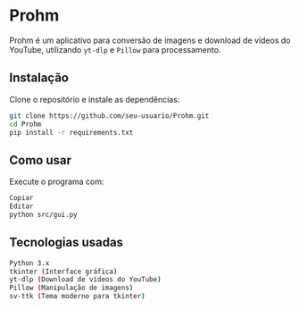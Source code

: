 # Prohm

Prohm é um aplicativo para conversão de imagens e download de vídeos do YouTube, utilizando `yt-dlp` e `Pillow` para processamento.

## Instalação

Clone o repositório e instale as dependências:

```sh
git clone https://github.com/seu-usuario/Prohm.git
cd Prohm
pip install -r requirements.txt
```

## Como usar
Execute o programa com:

```sh
Copiar
Editar
python src/gui.py
```

## Tecnologias usadas
```sh
Python 3.x
tkinter (Interface gráfica)
yt-dlp (Download de vídeos do YouTube)
Pillow (Manipulação de imagens)
sv-ttk (Tema moderno para tkinter)
```
